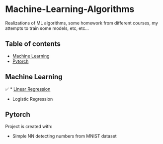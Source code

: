 # Machine-Learning-Algorithms
Realizations of ML algorithms, some homework from different courses, my attempts to train some models, etc, etc...


## Table of contents
* [Machine Learning](#machine-learning)
* [Pytorch](#pytorch)

## Machine Learning
:white_check_mark: * [Linear Regression](https://github.com/xtbtds/Machine-Learning-Algorithms) 
* Logistic Regression

## Pytorch
Project is created with:
* Simple NN detecting numbers from MNIST dataset

